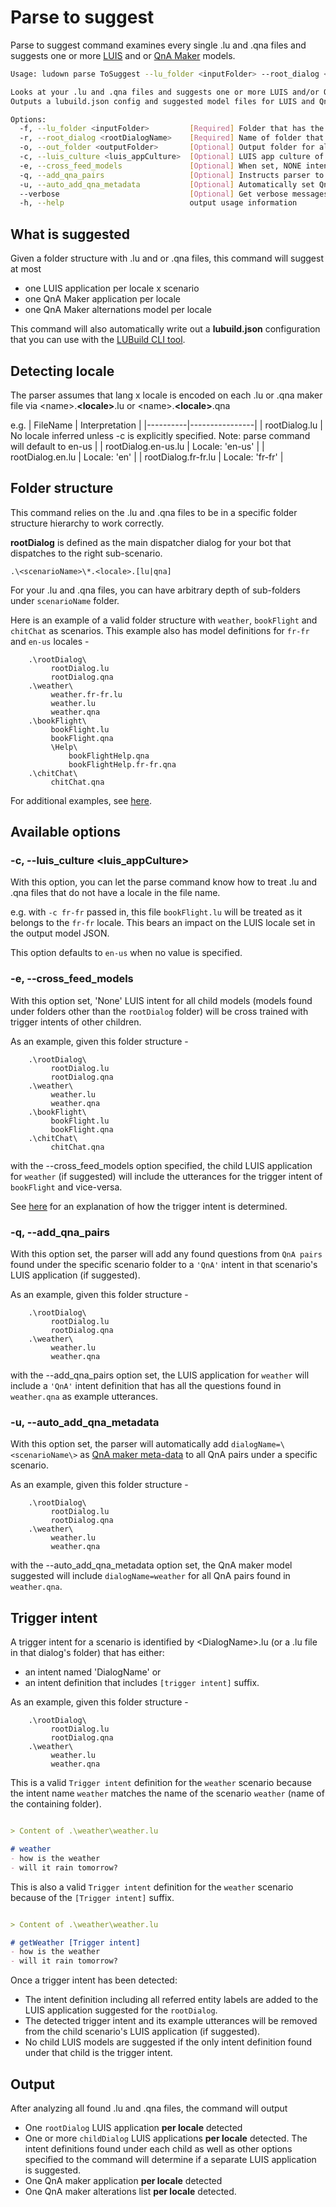 # Parse to suggest

Parse to suggest command examines every single .lu and .qna files and suggests one or more [LUIS][1] and or [QnA Maker][2] models. 

``` bash
Usage: ludown parse ToSuggest --lu_folder <inputFolder> --root_dialog <rootDialogName> [-o] [-c] [-e] [-q] [-u]

Looks at your .lu and .qna files and suggests one or more LUIS and/or QnA maker applications.
Outputs a lubuild.json config and suggested model files for LUIS and QnA.

Options:
  -f, --lu_folder <inputFolder>         [Required] Folder that has the .lu files. By default ludown will only look at the current folder. To look at all subfolders, include -s
  -r, --root_dialog <rootDialogName>    [Required] Name of folder that contains the root dialog
  -o, --out_folder <outputFolder>       [Optional] Output folder for all files the tool will generate
  -c, --luis_culture <luis_appCulture>  [Optional] LUIS app culture of the rootDialog. Defaults to en-us if not specified. (default: "en-us")
  -e, --cross_feed_models               [Optional] When set, NONE intent for child models will be cross trained with other trigger intents.
  -q, --add_qna_pairs                   [Optional] Instructs parser to add questions to a QnA intent.
  -u, --auto_add_qna_metadata           [Optional] Automatically set QnA meta data to include child dialog name
  --verbose                             [Optional] Get verbose messages from parser
  -h, --help                            output usage information

```

## What is suggested
Given a folder structure with .lu and or .qna files, this command will suggest at most
- one LUIS application per locale x scenario 
- one QnA Maker application per locale
- one QnA Maker alternations model per locale

This command will also automatically write out a **lubuild.json** configuration that you can use with the [LUBuild CLI tool][3].

## Detecting locale
The parser assumes that lang x locale is encoded on each .lu or .qna maker file via \<name\>.**\<locale\>**.lu or \<name\>.**\<locale\>**.qna

e.g. 
| FileName | Interpretation |
|----------|----------------|
| rootDialog.lu | No locale inferred unless -c is explicitly specified. Note: parse command will default to en-us |
| rootDialog.en-us.lu | Locale: 'en-us' |
| rootDialog.en.lu | Locale: 'en' |
| rootDialog.fr-fr.lu | Locale: 'fr-fr' |

## Folder structure
This command relies on the .lu and .qna files to be in a specific folder structure hierarchy to work correctly. 

**rootDialog** is defined as the main dispatcher dialog for your bot that dispatches to the right sub-scenario. 

    .\<scenarioName>\*.<locale>.[lu|qna]

For your .lu and .qna files, you can have arbitrary depth of sub-folders under `scenarioName` folder. 

Here is an example of a valid folder structure with `weather`, `bookFlight` and `chitChat` as scenarios. This example also has model definitions for `fr-fr` and `en-us` locales - 
```
    .\rootDialog\
         rootDialog.lu
         rootDialog.qna
    .\weather\
         weather.fr-fr.lu
         weather.lu
         weather.qna
    .\bookFlight\
         bookFlight.lu
         bookFlight.qna
         \Help\
             bookFlightHelp.qna
             bookFlightHelp.fr-fr.qna
    .\chitChat\
         chitChat.qna
```

For additional examples, see [here][4].

## Available options

### -c, --luis_culture <luis_appCulture>
With this option, you can let the parse command know how to treat .lu and .qna files that do not have a locale in the file name. 

e.g. with `-c fr-fr` passed in, this file `bookFlight.lu` will be treated as it belongs to the `fr-fr` locale. This bears an impact on the LUIS locale set in the output model JSON.

This option defaults to `en-us` when no value is specified.

### -e, --cross_feed_models
With this option set, 'None' LUIS intent for all child models (models found under folders other than the `rootDialog` folder) will be cross trained with trigger intents of other children.

As an example, given this folder structure - 
```
    .\rootDialog\
         rootDialog.lu
         rootDialog.qna
    .\weather\
         weather.lu
         weather.qna
    .\bookFlight\
         bookFlight.lu
         bookFlight.qna
    .\chitChat\
         chitChat.qna
```

with the --cross_feed_models option specified, the child LUIS application for `weather` (if suggested) will include the utterances for the trigger intent of `bookFlight` and vice-versa.

See [here](#Trigger-intent) for an explanation of how the trigger intent is determined. 

### -q, --add_qna_pairs 
With this option set, the parser will add any found questions from `QnA pairs` found under the specific scenario folder to a `'QnA'` intent in that scenario's LUIS application (if suggested).

As an example, given this folder structure - 
```
    .\rootDialog\
         rootDialog.lu
         rootDialog.qna
    .\weather\
         weather.lu
         weather.qna
```

with the --add_qna_pairs option set, the LUIS application for `weather` will include a `'QnA'` intent definition that has all the questions found in `weather.qna` as example utterances.

### -u, --auto_add_qna_metadata
With this option set, the parser will automatically add `dialogName=\<scenarioName\>` as [QnA maker meta-data][5] to all QnA pairs under a specific scenario.

As an example, given this folder structure - 
```
    .\rootDialog\
         rootDialog.lu
         rootDialog.qna
    .\weather\
         weather.lu
         weather.qna
```
with the --auto_add_qna_metadata option set, the QnA maker model suggested will include `dialogName=weather` for all QnA pairs found in `weather.qna`.

## Trigger intent
A trigger intent for a scenario is identified by \<DialogName\>.lu (or a .lu file in that dialog's folder) that has either: 
- an intent named 'DialogName' or 
- an intent definition that includes `[trigger intent]` suffix.

As an example, given this folder structure - 

```
    .\rootDialog\
         rootDialog.lu
         rootDialog.qna
    .\weather\
         weather.lu
         weather.qna
```

This is a valid `Trigger intent` definition for the `weather` scenario because the intent name `weather` matches the name of the scenario `weather` (name of the containing folder).

```markdown

> Content of .\weather\weather.lu

# weather
- how is the weather
- will it rain tomorrow?
```

This is also a valid `Trigger intent` definition for the `weather` scenario because of the `[Trigger intent]` suffix.

```markdown

> Content of .\weather\weather.lu

# getWeather [Trigger intent]
- how is the weather
- will it rain tomorrow?
```

Once a trigger intent has been detected: 
- The intent definition including all referred entity labels are added to the LUIS application suggested for the `rootDialog`.
- The detected trigger intent and its example utterances will be removed from the child scenario's LUIS application (if suggested).
- No child LUIS models are suggested if the only intent definition found under that child is the trigger intent.

## Output
After analyzing all found .lu and .qna files, the command will output 
- One `rootDialog` LUIS application **per locale** detected
- One or more `childDialog` LUIS applications **per locale** detected. The intent definitions found under each child as well as other options specified to the command will determine if a separate LUIS application is suggested. 
- One QnA maker application **per locale** detected
- One QnA maker alterations list **per locale** detected.


[1]:https://luis.ai
[2]:https://qnamaker.ai
[3]:../../lubuild
[4]:../examples/suggestModels
[5]:./lu-file-format.md#qnamaker-filters
